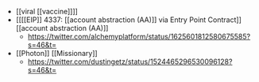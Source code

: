 - [[viral [[vaccine]]]]
- [[[[EIP]] 4337: [[account abstraction (AA)]] via Entry Point Contract]] [[account abstraction (AA)]]
    - https://twitter.com/alchemyplatform/status/1625601812580675585?s=46&t=
- [[Photon]] [[Missionary]]
    - https://twitter.com/dustingetz/status/1524465296530096128?s=46&t=
